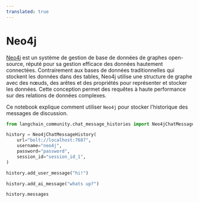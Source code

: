 ```yaml
---
translated: true
---
```


# Neo4j

[Neo4j](https://en.wikipedia.org/wiki/Neo4j) est un système de gestion de base de données de graphes open-source, réputé pour sa gestion efficace des données hautement connectées. Contrairement aux bases de données traditionnelles qui stockent les données dans des tables, Neo4j utilise une structure de graphe avec des nœuds, des arêtes et des propriétés pour représenter et stocker les données. Cette conception permet des requêtes à haute performance sur des relations de données complexes.

Ce notebook explique comment utiliser `Neo4j` pour stocker l'historique des messages de discussion.

```python
from langchain_community.chat_message_histories import Neo4jChatMessageHistory

history = Neo4jChatMessageHistory(
    url="bolt://localhost:7687",
    username="neo4j",
    password="password",
    session_id="session_id_1",
)

history.add_user_message("hi!")

history.add_ai_message("whats up?")
```

```python
history.messages
```
